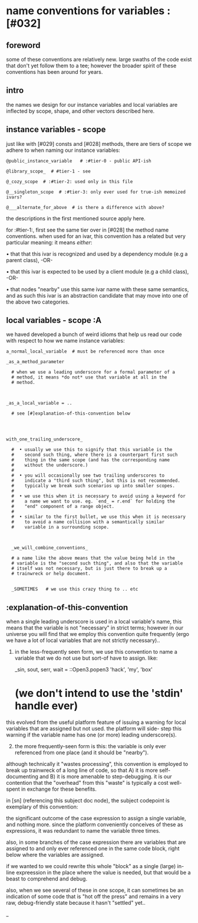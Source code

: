 # name conventions for variables  :[#032]


## foreword

some of these conventions are relatively new. large swaths of the code
exist that don't yet follow them to a tee; however the broader spirit of
these conventions has been around for years.




## intro

the names we design for our instance variables and local variables are
inflected by scope, shape, and other vectors described here.





## instance variables - scope

just like with [#029] consts and [#028] methods, there are tiers of
scope we adhere to when naming our instance variables:

    @public_instance_variable   # :#tier-0 - public API-ish

    @library_scope_  # #tier-1 - see

    @_cozy_scope  # :#tier-2: used only in this file

    @__singleton_scope  # :#tier-3: only ever used for true-ish memoized ivars?

    @___alternate_for_above  # is there a difference with above?

the descriptions in the first mentioned source apply here.


for :#tier-1:, first see the same tier over in [#028] the method name
conventions. when used for an ivar, this convention has a related but
very particular meaning: it means *either*:

  • that that this ivar is recognized and used by a dependency
    module (e.g a parent class), -OR-

  • that this ivar is expected to be used by a client module
    (e.g a child class), -OR-

  • that nodes "nearby" use this same ivar name with these same
    semantics, and as such this ivar is an abstraction candidate that
    may move into one of the above two categories.





## local variables - scope :A

we haved developed a bunch of weird idioms that help us read our code
with respect to how we name instance variables:


    a_normal_local_variable  # must be referenced more than once

    _as_a_method_parameter

      # when we use a leading underscore for a formal parameter of a
      # method, it means *do not* use that variable at all in the
      # method.



    _as_a_local_variable = ..

      # see [#]explanation-of-this-convention below




    with_one_trailing_underscore_

      #  • usually we use this to signify that this variable is the
      #    second such thing, where there is a counterpart first such
      #    thing in the same scope (and has the corresponding name
      #    without the underscore.)
      #
      #  • you will occasionally see two trailing underscores to
      #    indicate a "third such thing", but this is not recommended.
      #    typically we break such scenarios up into smaller scopes.
      #
      #  • we use this when it is necessary to avoid using a keyword for
      #    a name we want to use. eg. `end_ = r.end` for holding the
      #    "end" component of a range object.
      #
      #  • similar to the first bullet, we use this when it is necessary
      #    to avoid a name collision with a semantically similar
      #    variable in a surrounding scope.



      _we_will_combine_conventions_

      # a name like the above means that the value being held in the
      # variable is the "second such thing", and also that the variable
      # itself was not necessary, but is just there to break up a
      # trainwreck or help document.


      _SOMETIMES   # we use this crazy thing to .. etc




## :explanation-of-this-convention

when a single leading underscore is used in a local variable's name,
this means that the variable is not "necessary" in strict terms; however
in our universe you will find that we employ this convention quite
frequently (ergo we have a lot of local variables that are not strictly
necessary)..

1) in the less-frequently seen form, we use this convention to name a
variable that we do not use but sort-of have to assign. like:

    _sin, sout, serr, wait = ::Open3.popen3 'hack', 'my', 'box'

    # (we don't intend to use the 'stdin' handle ever)

this evolved from the useful platform feature of issuing a warning for
local variables that are assigned but not used. the platform will side-
step this warning if the variable name has one (or more) leading
underscore(s).

2) the more frequently-seen form is this: the variable is only ever
referenced from one place (and it should be "nearby").

although technically it "wastes processing", this convention is employed
to break up trainwreck of a long line of code, so that A) it is more
self-documenting and B) it is more amenable to step-debugging. it is our
contention that the "overhead" from this "waste" is typically a cost
well-spent in exchange for these benefits.

in [sn]  (referencing this subject doc node), the subject codepoint is
exemplary of this convention:

the significant outcome of the case expression to assign a single
variable, and nothing more. since the platform conveniently conceives of
these as expressions, it was redundant to name the variable three times.

also, in some branches of the case expression there are variables that
are assigned to and only ever referenced one in the same code block,
right below where the variables are assigned.

if we wanted to we could rewrite this whole "block" as a single (large)
in-line expreession in the place where the value is needed, but that
would be a beast to comprehend and debug.

also, when we see several of these in one scope, it can sometimes
be an indication of some code that is "hot off the press" and remains
in a very raw, debug-friendly state because it hasn't "settled" yet..

_
